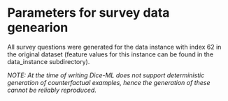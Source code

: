 # Parameters for survey data genearion

All survey questions were generated for the data instance with index 62 in the original dataset (feature values for this instance can be found 
in the data_instance subdirectory).

*NOTE: At the time of writing Dice-ML does not support deterministic generation of counterfactual examples, hence the generation of these cannot be reliably reproduced.*